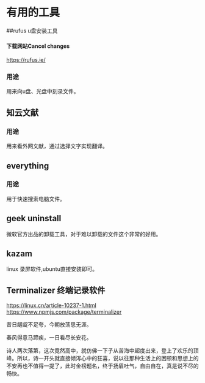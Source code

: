 # 有用的工具
##rufus u盘安装工具
#### 下载网站Cancel changes
https://rufus.ie/
### 用途
用来向u盘、光盘中刻录文件。

## 知云文献
### 用途
用来看外网文献，通过选择文字实现翻译。

## everything
### 用途
用于快速搜索电脑文件。

## geek uninstall
微软官方出品的卸载工具，对于难以卸载的文件这个非常的好用。

## kazam
linux 录屏软件,ubuntu直接安装即可。

## Terminalizer 终端记录软件
https://linux.cn/article-10237-1.html
https://www.npmjs.com/package/terminalizer


昔日龌龊不足夸，今朝放荡思无涯。

春风得意马蹄疾，一日看尽长安花。

诗人两次落第，这次竟然高中，就仿佛一下子从苦海中超度出来，登上了欢乐的顶峰。所以，诗一开头就直接倾泻心中的狂喜，说以往那种生活上的困顿和思想上的不安再也不值得一提了，此时金榜题名，终于扬眉吐气，自由自在，真是说不尽的畅快。
